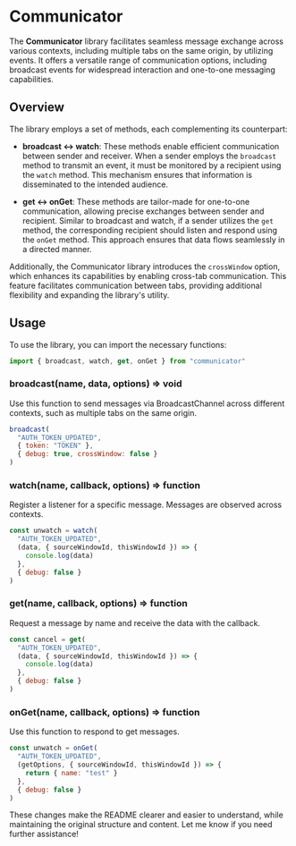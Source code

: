# Communicator

The **Communicator** library facilitates seamless message exchange across various contexts, including multiple tabs on the same origin, by utilizing events. It offers a versatile range of communication options, including broadcast events for widespread interaction and one-to-one messaging capabilities.

## Overview

The library employs a set of methods, each complementing its counterpart:

- **broadcast <-> watch**: These methods enable efficient communication between sender and receiver. When a sender employs the `broadcast` method to transmit an event, it must be monitored by a recipient using the `watch` method. This mechanism ensures that information is disseminated to the intended audience.

- **get <-> onGet**: These methods are tailor-made for one-to-one communication, allowing precise exchanges between sender and recipient. Similar to broadcast and watch, if a sender utilizes the `get` method, the corresponding recipient should listen and respond using the `onGet` method. This approach ensures that data flows seamlessly in a directed manner.

Additionally, the Communicator library introduces the `crossWindow` option, which enhances its capabilities by enabling cross-tab communication. This feature facilitates communication between tabs, providing additional flexibility and expanding the library's utility.

## Usage

To use the library, you can import the necessary functions:

```javascript
import { broadcast, watch, get, onGet } from "communicator"
```

### broadcast(name, data, options) ⇒ void

Use this function to send messages via BroadcastChannel across different contexts, such as multiple tabs on the same origin.

```javascript
broadcast(
  "AUTH_TOKEN_UPDATED",
  { token: "TOKEN" },
  { debug: true, crossWindow: false }
)
```

### watch(name, callback, options) ⇒ function

Register a listener for a specific message. Messages are observed across contexts.

```javascript
const unwatch = watch(
  "AUTH_TOKEN_UPDATED",
  (data, { sourceWindowId, thisWindowId }) => {
    console.log(data)
  },
  { debug: false }
)
```

### get(name, callback, options) ⇒ function

Request a message by name and receive the data with the callback.

```javascript
const cancel = get(
  "AUTH_TOKEN_UPDATED",
  (data, { sourceWindowId, thisWindowId }) => {
    console.log(data)
  },
  { debug: false }
)
```

### onGet(name, callback, options) ⇒ function

Use this function to respond to get messages.

```javascript
const unwatch = onGet(
  "AUTH_TOKEN_UPDATED",
  (getOptions, { sourceWindowId, thisWindowId }) => {
    return { name: "test" }
  },
  { debug: false }
)
```

These changes make the README clearer and easier to understand, while maintaining the original structure and content. Let me know if you need further assistance!